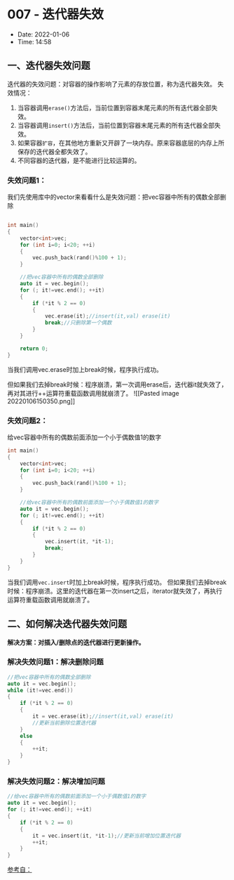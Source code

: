 # 007 - 迭代器失效
- Date: 2022-01-06
- Time:  14:58


## 一、迭代器失效问题
迭代器的失效问题：对容器的操作影响了元素的存放位置，称为迭代器失效。
失效情况：
1. 当容器调用`erase()`方法后，当前位置到容器末尾元素的所有迭代器全部失效。
2. 当容器调用`insert()`方法后，当前位置到容器末尾元素的所有迭代器全部失效。
3. 如果容器`扩容`，在其他地方重新又开辟了一块内存。原来容器底层的内存上所保存的迭代器全都失效了。
4. 不同容器的迭代器，是不能进行比较运算的。


### 失效问题1：
我们先使用库中的vector来看看什么是失效问题：把vec容器中所有的偶数全部删除
```c++

int main()
{
	vector<int>vec;
	for (int i=0; i<20; ++i)
	{
		vec.push_back(rand()%100 + 1);
	}

	//把vec容器中所有的偶数全部删除
	auto it = vec.begin();
	for (; it!=vec.end(); ++it)
	{
		if (*it % 2 == 0)
		{
			vec.erase(it);//insert(it,val) erase(it)
			break;//只删除第一个偶数
		}
	}

	return 0;
}

```
当我们调用vec.erase时加上break时候，程序执行成功。

但如果我们去掉break时候：程序崩溃，第一次调用erase后，迭代器it就失效了，再对其进行++运算符重载函数调用就崩溃了。
![[Pasted image 20220106150350.png]]

### 失效问题2：
给vec容器中所有的偶数前面添加一个小于偶数值1的数字
```c++
int main()
{
	vector<int>vec;
	for (int i=0; i<20; ++i)
	{
		vec.push_back(rand()%100 + 1);
	}

	//给vec容器中所有的偶数前面添加一个小于偶数值1的数字
	auto it = vec.begin();
	for (; it!=vec.end(); ++it)
	{
		if (*it % 2 == 0)
		{
			vec.insert(it, *it-1);
			break;
		}
	}
}


```

当我们调用`vec.insert`时加上break时候，程序执行成功。
但如果我们去掉break时候：程序崩溃。这里的迭代器在第一次insert之后，iterator就失效了，再执行运算符重载函数调用就崩溃了。



## 二、如何解决迭代器失效问题
**解决方案：对插入/删除点的迭代器进行更新操作。**

### 解决失效问题1：解决删除问题

```c++
//把vec容器中所有的偶数全部删除
auto it = vec.begin();
while (it!=vec.end())
{
	if (*it % 2 == 0)
	{
		it = vec.erase(it);//insert(it,val) erase(it)
        //更新当前删除位置迭代器
	}
	else
	{
		++it;
	}
}
```

### 解决失效问题2：解决增加问题
```c++
//给vec容器中所有的偶数前面添加一个小于偶数值1的数字
auto it = vec.begin();
for (; it!=vec.end(); ++it)
{
	if (*it % 2 == 0)
	{
		it = vec.insert(it, *it-1);//更新当前增加位置迭代器
		++it;
	}
}

```











[参考自：](https://blog.csdn.net/qq_42441693/article/details/104805190?utm_medium=distribute.pc_relevant.none-task-blog-baidujs_title-5&spm=1001.2101.3001.4242)